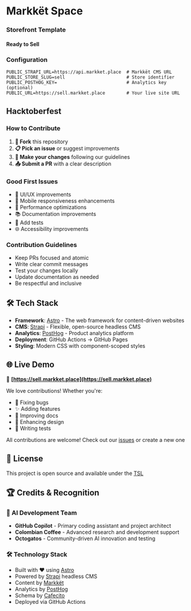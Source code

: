 # Markkët Space

### Storefront Template

#### Ready to Sell

### Configuration


```env
PUBLIC_STRAPI_URL=https://api.markket.place  # Markkët CMS URL
PUBLIC_STORE_SLUG=sell                       # Store identifier
PUBLIC_POSTHOG_KEY=                          # Analytics key (optional)
PUBLIC_URL=https://sell.markket.place        # Your live site URL
```

## Hacktoberfest



### How to Contribute

1. **🍴 Fork** this repository
2. **📋 Pick an issue** or suggest improvements
3. **🔧 Make your changes** following our guidelines
4. **📤 Submit a PR** with a clear description

### Good First Issues

- 🎨 UI/UX improvements
- 📱 Mobile responsiveness enhancements
- 🚀 Performance optimizations
- 📚 Documentation improvements
- 🧪 Add tests
- 🌐 Accessibility improvements

### Contribution Guidelines
- Keep PRs focused and atomic
- Write clear commit messages
- Test your changes locally
- Update documentation as needed
- Be respectful and inclusive

## 🛠 Tech Stack

- **Framework**: [Astro](https://astro.build) - The web framework for content-driven websites
- **CMS**: [Strapi](https://strapi.io) - Flexible, open-source headless CMS
- **Analytics**: [PostHog](https://posthog.com) - Product analytics platform
- **Deployment**: GitHub Actions → GitHub Pages
- **Styling**: Modern CSS with component-scoped styles

## 🌐 Live Demo

🔗 **[https://sell.markket.place](https://sell.markket.place)**

We love contributions! Whether you're:

- 🐛 Fixing bugs
- ✨ Adding features
- 📝 Improving docs
- 🎨 Enhancing design
- 🧪 Writing tests

All contributions are welcome! Check out our [issues](https://github.com/calimania/markket-space/issues) or create a new one

## 📄 License

This project is open source and available under the [TSL](LICENSE)

## 🏆 Credits & Recognition

### 🤖 AI Development Team

- **GitHub Copilot** - Primary coding assistant and project architect
- **Colombian Coffee** - Advanced research and development support
- **Octogatos** - Community-driven AI innovation and testing

### 🛠️ Technology Stack

- Built with ❤️ using [Astro](https://astro.build)
- Powered by [Strapi](https://strapi.io) headless CMS
- Content by [Markkët](https://de.markket.place)
- Analytics by [PostHog](https://posthog.com)
- Schema by [Cafecito](https://www.npmjs.com/package/cafecito)
- Deployed via GitHub Actions

